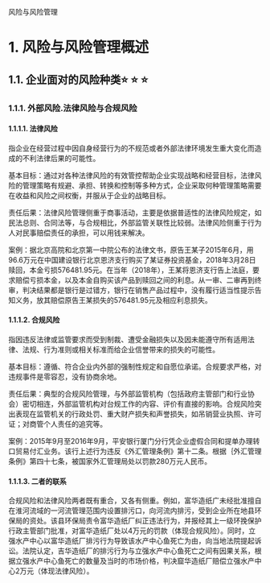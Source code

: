 风险与风险管理

# 1. 风险与风险管理概述

## 1.1. 企业面对的风险种类:star: :star: :star: 

### 1.1.1. 外部风险.法律风险与合规风险

#### 1.1.1.1. 法律风险

指企业在经营过程中因自身经营行为的不规范或者外部法律环境发生重大变化而造成的不利法律后果的可能性。

基本目标：通过对各种法律风险的有效管控帮助企业实现战略和经营目标，法律风险的管理策略有规避、承担、转换和控制等多种方式，企业采取何种管理策略需要在收益和风险之间权衡，并服从于企业的战略目标。

责任后果：法律风险管理侧重于商事活动，主要是依据普适性的法律风险规定，如民法总则、合同法等，与合规相比，外部监管关联性比较弱。法律风险侧重于行为人对民事赔偿责任的承担，可以用钱来解决。

案例：据北京高院和北京第一中院公布的法律文书，原告王某子2015年6月，用96.6万元在中国建设银行北京恩济支行购买了某证券投资基金，2018年3月28日赎回，本金亏损576481.95元。在当年（2018年），王某将恩济支行告上法庭，要求赔偿亏损本金，以及本金自购买该产品到赎回之间的利息。从一审、二审再到终审，判决结果都是银行是过错方，银行在销售产品过程中，没有履行适当性提示告知义务，放其赔偿原告王某损失的576481.95元及相应利息损失。

#### 1.1.1.2. 合规风险

指因违反法律或监管要求而受到制裁、遭受金融损失以及因未能遵守所有适用法律、法规、行为准则或相关标准而给企业信誉带来的损失的可能性。

基本目标：遵循、符合企业内外部的强制性规定和自愿位承诺。合规要求严格，对违规事件是零容忍，没有协商余地。

责任后果：典型的合规风险管理，与外部监管机构（包括政府主管部门和行业协会）密切相连，外部监管机构对台规工作的内容、评价有直接的影响。合规风险突出表现在监管机关的行政处罚、重大财产损失和声誉损失，如吊销营业执照、许可证；对商管个人责任的追究等。

案例：2015年9月至2016年9月，平安银行厦门分行凭企业虚假合同和提单办理转口贸易付汇业务。该行上述行为违反《外汇管理条例》第十二条。根据｛外汇管理条例》第四十七条，被国家外汇管理局处以罚款280万元人民币。

#### 1.1.1.3. 二者的联系

合规风险和法律风险两者既有重合，又各有侧重。例如，富华造纸广未经批准擅自在淮河流域的一河流管理范围内设置排污口，向河流内排污，受到企业所在地县环保局的资处。该县环保局责令富华造纸厂纠正违法行为，并报经其上一级环挽保护行政主管部门批准，对富华造纸厂处以4万元的罚款（体现合规风险）。同时，立强水产中心以富华造纸厂排污行为导致该水产中心鱼死亡为由，向当地法院提起诉讼。法院认定，吉华造纸厂的排污行为与立强水产中心鱼死亡之间有因果关系，根据立强水产中心鱼死亡的数量及当时的市场价格，判决窟华造纸厂赔偿立强水产中心2万元（体现法律风险）。
